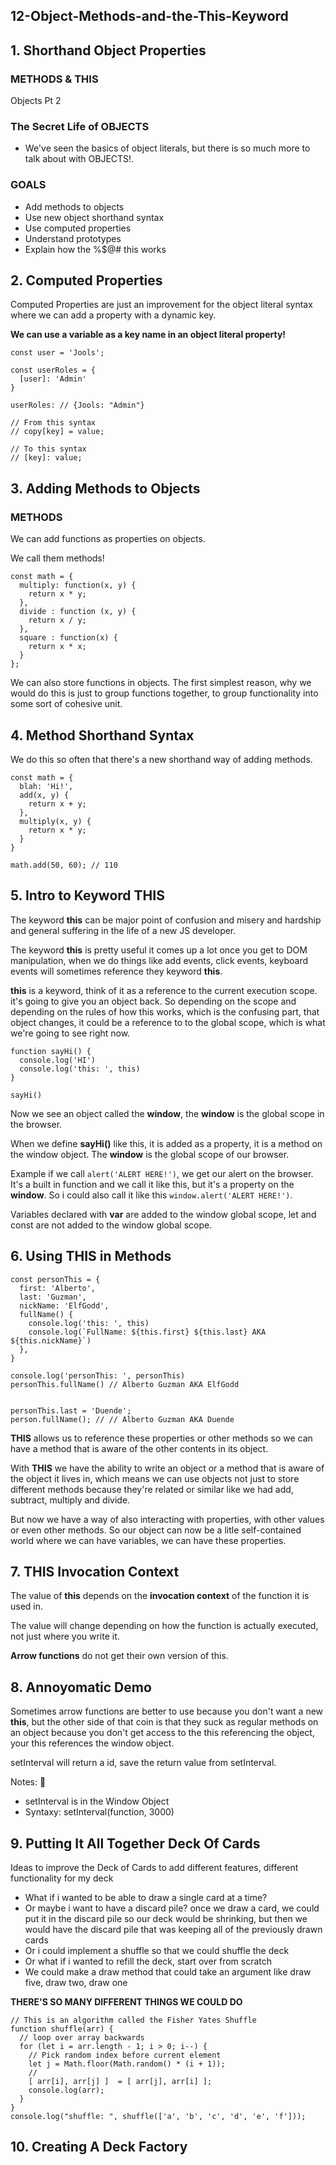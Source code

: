 ## 12-Object-Methods-and-the-This-Keyword

## 1. Shorthand Object Properties

### METHODS & THIS

Objects Pt 2

### The Secret Life of OBJECTS

- We've seen the basics of object literals, but there is so much more to talk about with OBJECTS!.

### GOALS

- Add methods to objects
- Use new object shorthand syntax
- Use computed properties
- Understand prototypes
- Explain how the %$@# this works

## 2. Computed Properties

Computed Properties are just an improvement for the object literal syntax where we can add a property with a dynamic key.

**We can use a variable as a key name in an object literal property!**

```
const user = 'Jools';

const userRoles = {
  [user]: 'Admin'
}

userRoles: // {Jools: "Admin"}
```

```
// From this syntax
// copy[key] = value;

// To this syntax
// [key]: value;
```

## 3. Adding Methods to Objects

### METHODS

We can add functions as properties on objects.

We call them methods!

```
const math = {
  multiply: function(x, y) {
    return x * y;
  },
  divide : function (x, y) {
    return x / y;
  },
  square : function(x) {
    return x * x;
  }
};
```

We can also store functions in objects. The first simplest reason, why we would do this is just to group functions together, to group functionality into some sort of cohesive unit.

## 4. Method Shorthand Syntax

We do this so often that there's a new shorthand way of adding methods.

```
const math = {
  blah: 'Hi!',
  add(x, y) {
    return x + y;
  },
  multiply(x, y) {
    return x * y;
  }
}

math.add(50, 60); // 110
```

## 5. Intro to Keyword THIS

The keyword **this** can be major point of confusion and misery and hardship and general suffering in the life of a new JS developer.

The keyword **this** is pretty useful it comes up a lot once you get to DOM manipulation, when we do things like add events, click events, keyboard events will sometimes reference they keyword **this**.

**this** is a keyword, think of it as a reference to the current execution scope. it's going to give you an object back. So depending on the scope and depending on the rules of how this works, which is the confusing part, that object changes, it could be a reference to to the global scope, which is what we're going to see right now.

```
function sayHi() {
  console.log('HI')
  console.log('this: ', this)
}

sayHi()
```

Now we see an object called the **window**, the **window** is the global scope in the browser.

When we define **sayHi()** like this, it is added as a property, it is a method on the window object. The **window** is the global scope of our browser.

Example if we call `alert('ALERT HERE!')`, we get our alert on the browser. It's a built in function and we call it like this, but it's a property on the **window**. So i could also call it like this `window.alert('ALERT HERE!')`.

Variables declared with **var** are added to the window global scope, let and const are not added to the window global scope.

## 6. Using THIS in Methods

```
const personThis = {
  first: 'Alberto',
  last: 'Guzman',
  nickName: 'ElfGodd',
  fullName() {
    console.log('this: ', this)
    console.log(`FullName: ${this.first} ${this.last} AKA ${this.nickName}`)
  },
}

console.log('personThis: ', personThis)
personThis.fullName() // Alberto Guzman AKA ElfGodd


personThis.last = 'Duende';
person.fullName(); // // Alberto Guzman AKA Duende
```

**THIS** allows us to reference these properties or other methods so we can have a method that is aware of the other contents in its object.

With **THIS** we have the ability to write an object or a method that is aware of the object it lives in, which means we can use objects not just to store different methods because they're related or similar like we had add, subtract, multiply and divide.

But now we have a way of also interacting with properties, with other values or even other methods. So our object can now be a litle self-contained world where we can have variables, we can have these properties.

## 7. THIS Invocation Context

The value of **this** depends on the **invocation context** of the function it is used in.

The value will change depending on how the function is actually executed, not just where you write it.

**Arrow functions** do not get their own version of this.

## 8. Annoyomatic Demo

Sometimes arrow functions are better to use because you don't want a new **this**, but the other side of that coin is that they suck as regular methods on an object because you don't get access to the this referencing the object, your this references the window object.

setInterval will return a id, save the return value from setInterval.

Notes: 📘

- setInterval is in the Window Object
- Syntaxy: setInterval(function, 3000)

## 9. Putting It All Together Deck Of Cards

Ideas to improve the Deck of Cards to add different features, different functionality for my deck

- What if i wanted to be able to draw a single card at a time?
- Or maybe i want to have a discard pile? once we draw a card, we could put it in the discard pile so our deck would be shrinking, but then we would have the discard pile that was keeping all of the previously drawn cards
- Or i could implement a shuffle so that we could shuffle the deck
- Or what if i wanted to refill the deck, start over from scratch
- We could make a draw method that could take an argument like draw five, draw two, draw one

**THERE'S SO MANY DIFFERENT THINGS WE COULD DO**

```
// This is an algorithm called the Fisher Yates Shuffle
function shuffle(arr) {
  // loop over array backwards
  for (let i = arr.length - 1; i > 0; i--) {
    // Pick random index before current element
    let j = Math.floor(Math.random() * (i + 1));
    //
    [ arr[i], arr[j] ]  = [ arr[j], arr[i] ];
    console.log(arr);
  }
}
console.log("shuffle: ", shuffle(['a', 'b', 'c', 'd', 'e', 'f']));
```

## 10. Creating A Deck Factory
